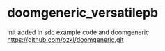 # doomgeneric_versatilepb

init added in sdc example code and doomgeneric  
https://github.com/ozkl/doomgeneric.git

